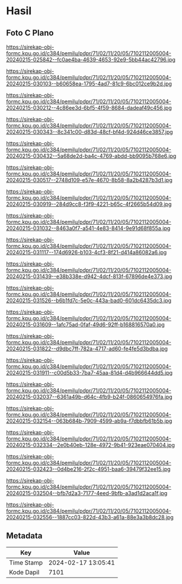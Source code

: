 # Hasil

## Foto C Plano

https://sirekap-obj-formc.kpu.go.id/c384/pemilu/pdpr/71/02/11/20/05/7102112005004-20240215-025842--fc0ae4ba-4639-4653-92e9-5bb44ac42796.jpg

https://sirekap-obj-formc.kpu.go.id/c384/pemilu/pdpr/71/02/11/20/05/7102112005004-20240215-030103--b60658ea-1795-4ad7-81c9-6bc012ce9b2d.jpg

https://sirekap-obj-formc.kpu.go.id/c384/pemilu/pdpr/71/02/11/20/05/7102112005004-20240215-030212--4c86ee3d-6bf5-4f59-8684-dadeaf49c456.jpg

https://sirekap-obj-formc.kpu.go.id/c384/pemilu/pdpr/71/02/11/20/05/7102112005004-20240215-030343--8c341c00-d83d-48cf-bf4d-924d46ce3857.jpg

https://sirekap-obj-formc.kpu.go.id/c384/pemilu/pdpr/71/02/11/20/05/7102112005004-20240215-030432--5a68de2d-ba4c-4769-abdd-bb9095b768e6.jpg

https://sirekap-obj-formc.kpu.go.id/c384/pemilu/pdpr/71/02/11/20/05/7102112005004-20240215-030517--2748d109-e57e-4670-8b58-8a2b4287b3d1.jpg

https://sirekap-obj-formc.kpu.go.id/c384/pemilu/pdpr/71/02/11/20/05/7102112005004-20240215-030919--284d9cc8-f3f9-4221-b65c-4f2665b54d09.jpg

https://sirekap-obj-formc.kpu.go.id/c384/pemilu/pdpr/71/02/11/20/05/7102112005004-20240215-031032--8463a0f7-a541-4e83-8414-9e91d68f855a.jpg

https://sirekap-obj-formc.kpu.go.id/c384/pemilu/pdpr/71/02/11/20/05/7102112005004-20240215-031117--174d6926-b103-4cf3-8f21-d414a86082a6.jpg

https://sirekap-obj-formc.kpu.go.id/c384/pemilu/pdpr/71/02/11/20/05/7102112005004-20240215-031439--e38b338e-d942-4dcf-813f-67896de4e373.jpg

https://sirekap-obj-formc.kpu.go.id/c384/pemilu/pdpr/71/02/11/20/05/7102112005004-20240215-031526--b6b1fd7c-5e0c-443a-bad0-601dc6435dc3.jpg

https://sirekap-obj-formc.kpu.go.id/c384/pemilu/pdpr/71/02/11/20/05/7102112005004-20240215-031609--1afc75ad-0faf-49d6-92ff-b168816570a0.jpg

https://sirekap-obj-formc.kpu.go.id/c384/pemilu/pdpr/71/02/11/20/05/7102112005004-20240215-031822--d9dbc7ff-782a-4717-ad60-fe4fe5d3bdba.jpg

https://sirekap-obj-formc.kpu.go.id/c384/pemilu/pdpr/71/02/11/20/05/7102112005004-20240215-031911--c00d5b33-7ba7-45aa-81d4-d4b966644dd5.jpg

https://sirekap-obj-formc.kpu.go.id/c384/pemilu/pdpr/71/02/11/20/05/7102112005004-20240215-032037--6361a49b-d64c-4fb9-b24f-0860654976fa.jpg

https://sirekap-obj-formc.kpu.go.id/c384/pemilu/pdpr/71/02/11/20/05/7102112005004-20240215-032154--063b684b-7909-4599-ab9a-f7dbbfb61b5b.jpg

https://sirekap-obj-formc.kpu.go.id/c384/pemilu/pdpr/71/02/11/20/05/7102112005004-20240215-032334--2e0b40eb-128e-4972-9b41-923eae070404.jpg

https://sirekap-obj-formc.kpu.go.id/c384/pemilu/pdpr/71/02/11/20/05/7102112005004-20240215-032423--0d4be216-2f2c-4951-baa6-39479f32ee15.jpg

https://sirekap-obj-formc.kpu.go.id/c384/pemilu/pdpr/71/02/11/20/05/7102112005004-20240215-032504--bfb7d2a3-7177-4eed-9bfb-a3ad1d2aca1f.jpg

https://sirekap-obj-formc.kpu.go.id/c384/pemilu/pdpr/71/02/11/20/05/7102112005004-20240215-032556--1887cc03-822d-43b3-a61a-88e3a3b8dc28.jpg


## Metadata

| Key        | Value               |
| ---------- | ------------------- |
| Time Stamp | 2024-02-17 13:05:41 |
| Kode Dapil | 7101                |



